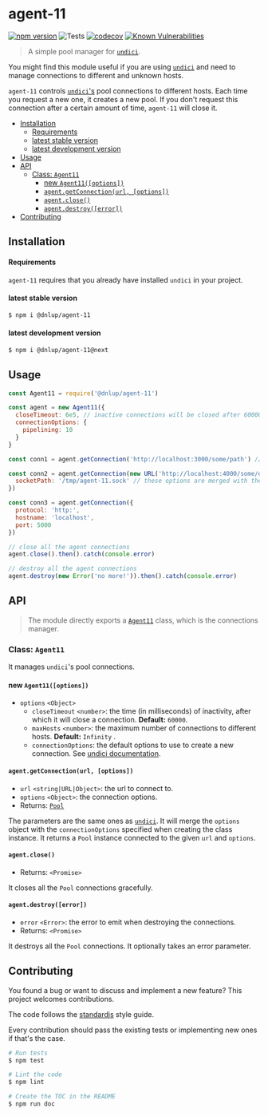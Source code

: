 # agent-11
[![npm version](https://badge.fury.io/js/%40dnlup%2Fagent-11.svg)](https://badge.fury.io/js/%40dnlup%2Fagent-11)
![Tests](https://github.com/dnlup/agent-11/workflows/Tests/badge.svg)
[![codecov](https://codecov.io/gh/dnlup/agent-11/branch/next/graph/badge.svg?token=GW9FKJPL5L)](https://codecov.io/gh/dnlup/agent-11)
[![Known Vulnerabilities](https://snyk.io/test/github/dnlup/agent-11/badge.svg?targetFile=package.json)](https://snyk.io/test/github/dnlup/agent-11?targetFile=package.json)

> A simple pool manager for [`undici`](https://github.com/nodejs/undici).

You might find this module useful if you are using [`undici`](https://github.com/nodejs/undici) and need to manage connections to different and unknown hosts.

`agent-11` controls [`undici`'s](https://github.com/nodejs/undici) pool connections to different hosts. Each time you request a new one, it creates a new pool.
If you don't request this connection after a certain amount of time, `agent-11` will close it.

<!-- toc -->

- [Installation](#installation)
    + [Requirements](#requirements)
    + [latest stable version](#latest-stable-version)
    + [latest development version](#latest-development-version)
- [Usage](#usage)
- [API](#api)
  * [Class: `Agent11`](#class-agent11)
    + [new `Agent11([options])`](#new-agent11options)
    + [`agent.getConnection(url, [options])`](#agentgetconnectionurl-options)
    + [`agent.close()`](#agentclose)
    + [`agent.destroy([error])`](#agentdestroyerror)
- [Contributing](#contributing)

<!-- tocstop -->

## Installation

#### Requirements

`agent-11` requires that you already have installed `undici` in your project.

#### latest stable version

```bash
$ npm i @dnlup/agent-11
```

#### latest development version

```bash
$ npm i @dnlup/agent-11@next
```

## Usage

```js
const Agent11 = require('@dnlup/agent-11')

const agent = new Agent11({
  closeTimeout: 6e5, // inactive connections will be closed after 600000 millieconds 
  connectionOptions: {
    pipelining: 10
  }
}

const conn1 = agent.getConnection('http://localhost:3000/some/path') // use conn1 to make requests with undici API to locahost:3000

const conn2 = agent.getConnection(new URL('http://localhost:4000/some/other/path', {
  socketPath: '/tmp/agent-11.sock' // these options are merged with the default `connectionOptions` passed when creating the agent
})

const conn3 = agent.getConnection({
  protocol: 'http:',
  hostname: 'localhost',
  port: 5000
})

// close all the agent connections
agent.close().then().catch(console.error)

// destroy all the agent connections
agent.destroy(new Error('no more!')).then().catch(console.error)
```
## API

> The module directly exports a [`Agent11`](#class-agent11) class, which is the connections manager.

### Class: `Agent11`

It manages `undici`'s pool connections.

#### new `Agent11([options])`

* `options` `<Object>`
  * `closeTimeout` `<number>`: the time (in milliseconds) of inactivity, after which it will close a connection. **Default:** `60000`.
  * `maxHosts` `<number>`: the maximum number of connections to different hosts. **Default:** `Infinity` .
  * `connectionOptions`: the default options to use to create a new connection. See [undici documentation](https://github.com/nodejs/undici#new-undiciclienturl-opts).

#### `agent.getConnection(url, [options])`

* `url` `<string|URL|Object>`: the url to connect to.
* `options` `<Object>`: the connection options.
* Returns: [`Pool`](https://github.com/nodejs/undici#new-undicipoolurl-opts)

The parameters are the same ones as [`undici`](https://github.com/nodejs/undici#new-undiciclienturl-opts). It will merge the `options` object with the `connectionOptions` specified when creating the class instance.
It returns a `Pool` instance connected to the given `url` and `options`.

#### `agent.close()`

* Returns: `<Promise>`

It closes all the `Pool` connections gracefully.

#### `agent.destroy([error])`

* `error` `<Error>`: the error to emit when destroying the connections.
* Returns: `<Promise>`

It destroys all the `Pool` connections. It optionally takes an error parameter.

## Contributing

You found a bug or want to discuss and implement a new feature? This project welcomes contributions.

The code follows the [standardjs](https://standardjs.com/) style guide.

Every contribution should pass the existing tests or implementing new ones if that's the case.

```bash
# Run tests
$ npm test

# Lint the code
$ npm lint

# Create the TOC in the README
$ npm run doc
```
